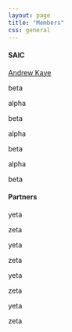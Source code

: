 ```yaml
---
layout: page
title: "Members"
css: general
---
```


<div class="row">
	<div class="col-md-2 col-md-offset-4 members">
		<h4>SAIC</h4>
		<p><a href="http://github.com/notandrewkaye">Andrew Kaye</a></p>
		<p>beta</p>
		<p>alpha</p>
		<p>beta</p>
		<p>alpha</p>
		<p>beta</p>
		<p>alpha</p>
		<p>beta</p>
	</div>
	<div class="col-md-2 members">
		<h4>Partners</h4>
		<p>yeta</p>
		<p>zeta</p>
		<p>yeta</p>
		<p>zeta</p>
		<p>yeta</p>
		<p>zeta</p>
		<p>yeta</p>
		<p>zeta</p>
	</div>
</div>